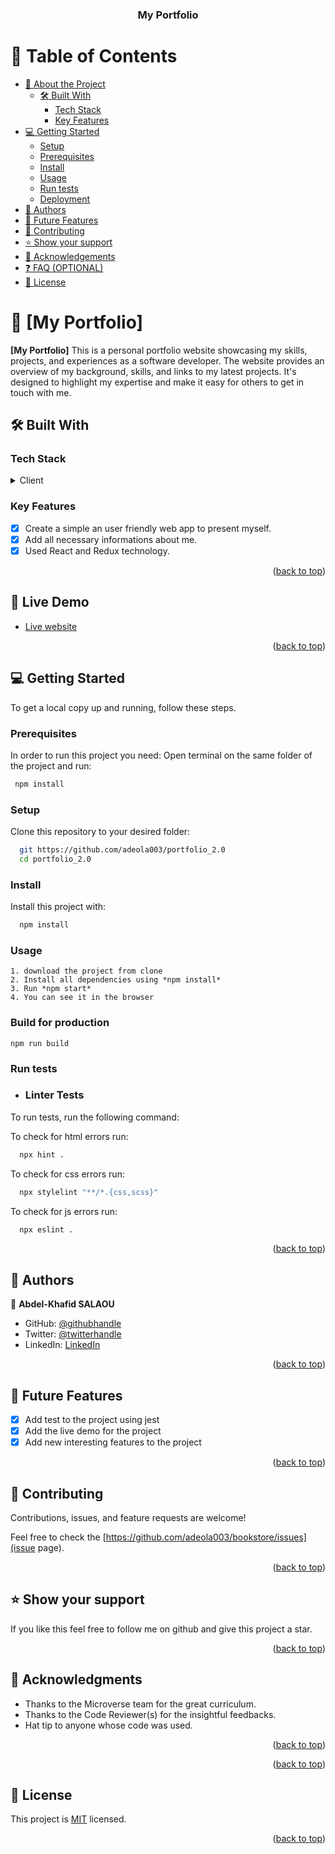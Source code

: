 <a name="readme-top"></a>

<div align="center">

  <h3><b>My Portfolio</b></h3>

</div>

<!-- TABLE OF CONTENTS -->

# 📗 Table of Contents

- [📖 About the Project](#about-project)
  - [🛠 Built With](#built-with)
    - [Tech Stack](#tech-stack)
    - [Key Features](#key-features)
  <!-- - [🚀 Live Demo](#live-demo) -->
- [💻 Getting Started](#getting-started)
  - [Setup](#setup)
  - [Prerequisites](#prerequisites)
  - [Install](#install)
  - [Usage](#usage)
  - [Run tests](#run-tests)
  - [Deployment](#triangular_flag_on_post-deployment)
- [👥 Authors](#authors)
- [🔭 Future Features](#future-features)
- [🤝 Contributing](#contributing)
- [⭐️ Show your support](#support)
- [🙏 Acknowledgements](#acknowledgements)
- [❓ FAQ (OPTIONAL)](#faq)
- [📝 License](#license)

<!-- PROJECT DESCRIPTION -->

# 📖 [My Portfolio] <a name="about-project"></a>

**[My Portfolio]** This is a personal portfolio website showcasing my skills, projects, and experiences as a software developer. The website provides an overview of my background, skills, and links to my latest projects. It's designed to highlight my expertise and make it easy for others to get in touch with me.

## 🛠 Built With <a name="HTML, CSS, Javascript, React & redux"></a>

### Tech Stack <a name="tech-stack"></a>

<details>
  <summary>Client</summary>
  <ul>
    <li><a href="https://html.com/#What_is_HTML">"HTML"</a></li>
    <li><a href="https://html.com/css/#What_is_CSS">"CSS"</a></li>
    <li><a href="https://www.javascript.com/">"Javascript"</a></li>
    <li><a href="https://fr.legacy.reactjs.org/">"React"</a></li>
    <li><a href="https://redux.js.org/introduction/getting-started">"Redux"</a></li>
  </ul>
</details>

<!-- Features -->

### Key Features <a name="key-features"></a>

- [x] Create a simple an user friendly web app to present myself.
- [x] Add all necessary informations about me.
- [x] Used React and Redux technology.

<p align="right">(<a href="#readme-top">back to top</a>)</p>

<!-- LIVE DEMO -->

## 🚀 Live Demo <a name="live-demo"></a>

- [Live website](https://deolaportfolio.netlify.app/)

<p align="right">(<a href="#readme-top">back to top</a>)</p>

<!-- GETTING STARTED -->

## 💻 Getting Started <a name="getting-started"></a>

To get a local copy up and running, follow these steps.

### Prerequisites

In order to run this project you need:
Open terminal on the same folder of the project and run:

```sh
 npm install
```

### Setup

Clone this repository to your desired folder:

```sh
  git https://github.com/adeola003/portfolio_2.0
  cd portfolio_2.0
```

### Install

Install this project with:

```sh
  npm install
```

### Usage

```
1. download the project from clone
2. Install all dependencies using *npm install*
3. Run *npm start*
4. You can see it in the browser
```

### Build for production

```
npm run build
```

### Run tests

- ### Linter Tests

To run tests, run the following command:

To check for html errors run:

```sh
  npx hint .
```

To check for css errors run:

```sh
  npx stylelint "**/*.{css,scss}"
```

To check for js errors run:

```sh
  npx eslint .
```

<p align="right">(<a href="#readme-top">back to top</a>)</p>

<!-- AUTHORS -->

## 👥 Authors <a name="authors"></a>

👤 **Abdel-Khafid SALAOU**

- GitHub: [@githubhandle](https://github.com/adeola003)
- Twitter: [@twitterhandle](https://twitter.com/khadaf6)
- LinkedIn: [LinkedIn](https://www.linkedin.com/in/abdel-khafid-salaou/)

<p align="right">(<a href="#readme-top">back to top</a>)</p>

<!-- FUTURE FEATURES -->

## 🔭 Future Features <a name="future-features"></a>

- [x] Add test to the project using jest
- [x] Add the live demo for the project
- [x] Add new interesting features to the project

<p align="right">(<a href="#readme-top">back to top</a>)</p>

<!-- CONTRIBUTING -->

## 🤝 Contributing <a name="contributing"></a>

Contributions, issues, and feature requests are welcome!

Feel free to check the [https://github.com/adeola003/bookstore/issues](issue page).

<p align="right">(<a href="#readme-top">back to top</a>)</p>

<!-- SUPPORT -->

## ⭐️ Show your support <a name="support"></a>

If you like this feel free to follow me on github and give this project a star.

<p align="right">(<a href="#readme-top">back to top</a>)</p>

<!-- ACKNOWLEDGEMENTS -->

## 🙏 Acknowledgments <a name="acknowledgements"></a>

- Thanks to the Microverse team for the great curriculum.
- Thanks to the Code Reviewer(s) for the insightful feedbacks.
- Hat tip to anyone whose code was used.

<p align="right">(<a href="#readme-top">back to top</a>)</p>

<!-- FAQ (optional) -->

<!-- ## ❓ FAQ (OPTIONAL) <a name="faq"></a>

- **[How_to_start]**

  - [Register_for_a_full_stack_program_like_Microverse]

- **[How_to_contact_you]**

  - [Follow_me_on_Github]
 -->
<p align="right">(<a href="#readme-top">back to top</a>)</p>

<!-- LICENSE -->

## 📝 License <a name="license"></a>

This project is [MIT](./LICENSE.md) licensed.

<p align="right">(<a href="#readme-top">back to top</a>)</p>
